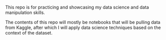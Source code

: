 This repo is for practicing and showcasing my data science and data manipulation skills. 

The contents of this repo will mostly be notebooks that will be pulling data from Kaggle, after which I will apply data science techniques based on the context of the dataset. 